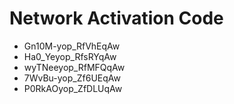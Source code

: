 # Network Activation Code
* Gn10M-yop_RfVhEqAw
* Ha0_Yeyop_RfsRYqAw
* wyTNeeyop_RfMFQqAw
* 7WvBu-yop_Zf6UEqAw
* P0RkAOyop_ZfDLUqAw